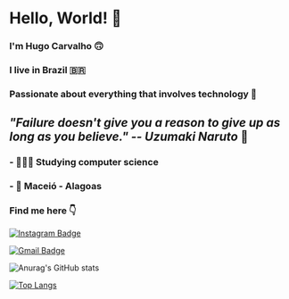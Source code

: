 # Hello, World! 👋

###  I'm Hugo Carvalho 🙃

### I live in Brazil 🇧🇷

 ### Passionate about everything that involves technology 🤖


## *"Failure doesn't give you a reason to give up as long as you believe." -- Uzumaki Naruto* 🚀

### -  👨🏻‍💻  Studying computer science 
### -  📍   Maceió - Alagoas


### Find me here 👇




[![Instagram Badge](https://img.shields.io/badge/-Instagram-orange?style=flat-square&logo=Instagram&logoColor=white&link=https://www.instagram.com/hugocarvalhop/)](https://www.instagram.com/hugocarvalhop/)


[![Gmail Badge](https://img.shields.io/badge/-hugosimoes172002@gmail.com-orange?style=flat-square&logo=Gmail&logoColor=white&link=mailto:hugosimoes172002@gmail.com)](mailto:hugosimoes172002@gmail.com)

![Anurag's GitHub stats](https://github-readme-stats.vercel.app/api?username=hugocarvalhopc&show_icons=true&theme=radical)

[![Top Langs](https://github-readme-stats.vercel.app/api/top-langs/?username=hugocarvalhop&layout=compact)](https://github.com/hugocarvalhop/github-readme-stats)


